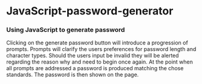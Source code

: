# JavaScript-password-generator

### Using JavaScript to generate password 

Clicking on the generate password button will introduce a progression of prompts.
Prompts will clarify the users preferences for password length and  character types.
Should the users input be invalid they will be alerted regarding the reason why and need to begin once again.
At the point when all prompts are addressed a password is produced matching the chose standards.
The password is then shown on the page.

